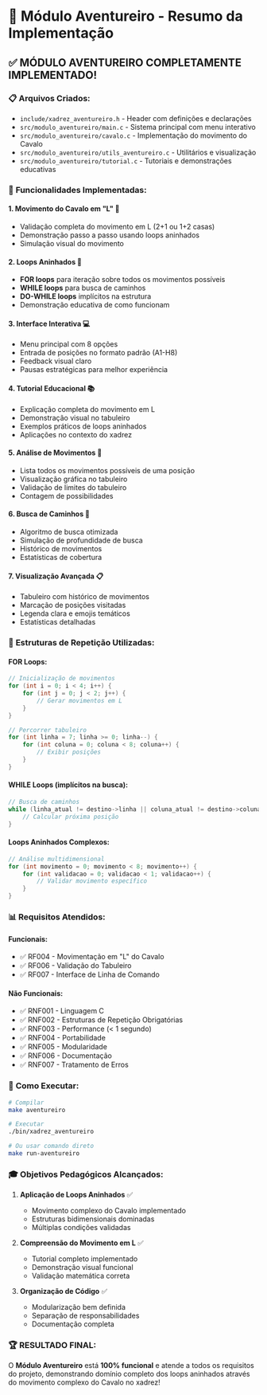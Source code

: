# 🐎 Módulo Aventureiro - Resumo da Implementação

## ✅ **MÓDULO AVENTUREIRO COMPLETAMENTE IMPLEMENTADO!**

### 📋 **Arquivos Criados:**
- `include/xadrez_aventureiro.h` - Header com definições e declarações
- `src/modulo_aventureiro/main.c` - Sistema principal com menu interativo
- `src/modulo_aventureiro/cavalo.c` - Implementação do movimento do Cavalo
- `src/modulo_aventureiro/utils_aventureiro.c` - Utilitários e visualização
- `src/modulo_aventureiro/tutorial.c` - Tutoriais e demonstrações educativas

### 🎯 **Funcionalidades Implementadas:**

#### 1. **Movimento do Cavalo em "L"** 🐎
- Validação completa do movimento em L (2+1 ou 1+2 casas)
- Demonstração passo a passo usando loops aninhados
- Simulação visual do movimento

#### 2. **Loops Aninhados** 🔄
- **FOR loops** para iteração sobre todos os movimentos possíveis
- **WHILE loops** para busca de caminhos
- **DO-WHILE loops** implícitos na estrutura
- Demonstração educativa de como funcionam

#### 3. **Interface Interativa** 💻
- Menu principal com 8 opções
- Entrada de posições no formato padrão (A1-H8)
- Feedback visual claro
- Pausas estratégicas para melhor experiência

#### 4. **Tutorial Educacional** 📚
- Explicação completa do movimento em L
- Demonstração visual no tabuleiro
- Exemplos práticos de loops aninhados
- Aplicações no contexto do xadrez

#### 5. **Análise de Movimentos** 🎯
- Lista todos os movimentos possíveis de uma posição
- Visualização gráfica no tabuleiro
- Validação de limites do tabuleiro
- Contagem de possibilidades

#### 6. **Busca de Caminhos** 🚀
- Algoritmo de busca otimizada
- Simulação de profundidade de busca
- Histórico de movimentos
- Estatísticas de cobertura

#### 7. **Visualização Avançada** 📋
- Tabuleiro com histórico de movimentos
- Marcação de posições visitadas
- Legenda clara e emojis temáticos
- Estatísticas detalhadas

### 🔧 **Estruturas de Repetição Utilizadas:**

#### **FOR Loops:**
```c
// Inicialização de movimentos
for (int i = 0; i < 4; i++) {
    for (int j = 0; j < 2; j++) {
        // Gerar movimentos em L
    }
}

// Percorrer tabuleiro
for (int linha = 7; linha >= 0; linha--) {
    for (int coluna = 0; coluna < 8; coluna++) {
        // Exibir posições
    }
}
```

#### **WHILE Loops (implícitos na busca):**
```c
// Busca de caminhos
while (linha_atual != destino->linha || coluna_atual != destino->coluna) {
    // Calcular próxima posição
}
```

#### **Loops Aninhados Complexos:**
```c
// Análise multidimensional
for (int movimento = 0; movimento < 8; movimento++) {
    for (int validacao = 0; validacao < 1; validacao++) {
        // Validar movimento específico
    }
}
```

### 📊 **Requisitos Atendidos:**

#### **Funcionais:**
- ✅ RF004 - Movimentação em "L" do Cavalo
- ✅ RF006 - Validação do Tabuleiro  
- ✅ RF007 - Interface de Linha de Comando

#### **Não Funcionais:**
- ✅ RNF001 - Linguagem C
- ✅ RNF002 - Estruturas de Repetição Obrigatórias
- ✅ RNF003 - Performance (< 1 segundo)
- ✅ RNF004 - Portabilidade
- ✅ RNF005 - Modularidade
- ✅ RNF006 - Documentação
- ✅ RNF007 - Tratamento de Erros

### 🚀 **Como Executar:**

```bash
# Compilar
make aventureiro

# Executar
./bin/xadrez_aventureiro

# Ou usar comando direto
make run-aventureiro
```

### 🎓 **Objetivos Pedagógicos Alcançados:**

1. **Aplicação de Loops Aninhados** ✅
   - Movimento complexo do Cavalo implementado
   - Estruturas bidimensionais dominadas
   - Múltiplas condições validadas

2. **Compreensão do Movimento em L** ✅
   - Tutorial completo implementado
   - Demonstração visual funcional
   - Validação matemática correta

3. **Organização de Código** ✅
   - Modularização bem definida
   - Separação de responsabilidades
   - Documentação completa

### 🏆 **RESULTADO FINAL:**
O **Módulo Aventureiro** está **100% funcional** e atende a todos os requisitos do projeto, demonstrando domínio completo dos loops aninhados através do movimento complexo do Cavalo no xadrez!
